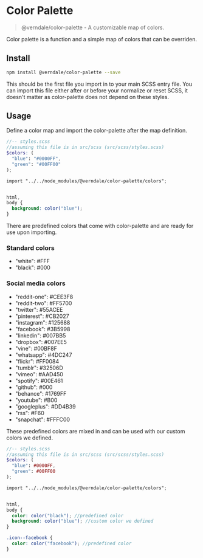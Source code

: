 # Color Palette
> @verndale/color-palette - A customizable map of colors.

Color palette is a function and a simple map of colors that can be overriden.

## Install
```sh
npm install @verndale/color-palette --save
```

This should be the first file you import in to your main SCSS entry file. You can import this
file either after or before your normalize or reset SCSS, it doesn't matter as color-palette
does not depend on these styles.

## Usage
Define a color map and import the color-palette after the map definition.
```scss
//-- styles.scss
//assuming this file is in src/scss (src/scss/styles.scss)
$colors: (
  "blue": "#0000FF",
  "green": "#00FF00"
);

import "../../node_modules/@verndale/color-palette/colors";


html,
body {
  background: color("blue");
}
```

There are predefined colors that come with color-palette and are ready for use upon importing.

### Standard colors
* "white": #FFF
* "black": #000

### Social media colors
* "reddit-one": #CEE3F8
* "reddit-two": #FF5700
* "twitter": #55ACEE
* "pinterest": #CB2027
* "instagram": #125688
* "facebook": #3B5998
* "linkedin": #007BB5
* "dropbox": #007EE5
* "vine": #00BF8F
* "whatsapp": #4DC247
* "flickr": #FF0084
* "tumblr": #32506D
* "vimeo": #AAD450
* "spotify": #00E461
* "github": #000
* "behance": #1769FF
* "youtube": #B00
* "googleplus": #DD4B39
* "rss": #F60
* "snapchat": #FFFC00

These predefined colors are mixed in and can be used with our custom colors we defined.
```scss
//-- styles.scss
//assuming this file is in src/scss (src/scss/styles.scss)
$colors: (
  "blue": #0000FF,
  "green": #00FF00
);

import "../../node_modules/@verndale/color-palette/colors";


html,
body {
  color: color("black"); //predefined color
  background: color("blue"); //custom color we defined
}

.icon--facebook {
  color: color("facebook"); //predefined color
}
```
